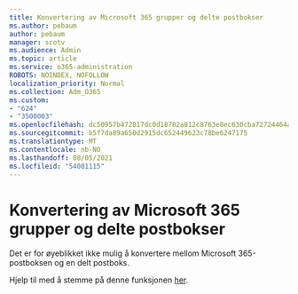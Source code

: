 ```yaml
---
title: Konvertering av Microsoft 365 grupper og delte postbokser
ms.author: pebaum
author: pebaum
manager: scotv
ms.audience: Admin
ms.topic: article
ms.service: o365-administration
ROBOTS: NOINDEX, NOFOLLOW
localization_priority: Normal
ms.collection: Adm_O365
ms.custom:
- "624"
- "3500003"
ms.openlocfilehash: dc50957b472817dc0d18782a812c8763e8ec630cba72724464a920596abaf950
ms.sourcegitcommit: b5f7da89a650d2915dc652449623c78be6247175
ms.translationtype: MT
ms.contentlocale: nb-NO
ms.lasthandoff: 08/05/2021
ms.locfileid: "54081115"
---
```

# <a name="conversion-of-microsoft-365-group-and-shared-mailboxes"></a>Konvertering av Microsoft 365 grupper og delte postbokser

Det er for øyeblikket ikke mulig å konvertere mellom Microsoft 365-postboksen og en delt postboks.

Hjelp til med å stemme på denne funksjonen [her](https://aka.ms/M365GroupToShared).
